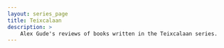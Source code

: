 ```yaml
---
layout: series_page
title: Teixcalaan
description: >
    Alex Gude's reviews of books written in the Teixcalaan series.
---
```

